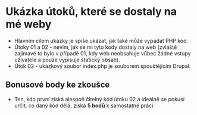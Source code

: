 # Ukázka útoků, které se dostaly na mé weby

* Hlavním cílem ukázky je spíše ukázat, jak také může vypadat PHP kód.
* Útoky 01 a 02 - nevím, jak se mi tyto kódy dostaly na web (zvláště zajímavé to bylo v případě 01, kdy web neobsahuje vůbec žádné vstupy uživatele a pouze vypisuje statický obsah).
* Útok 02 - ukázkový soubor index.php je souborem spouštějícím Drupal.


## Bonusové body ke zkoušce

* Ten, kdo první získá alespoň čitelný kód útoku 02 a ideálně se pokusí určit, co daný kód dělá, získá **5 bodů** k samostatné práci.
